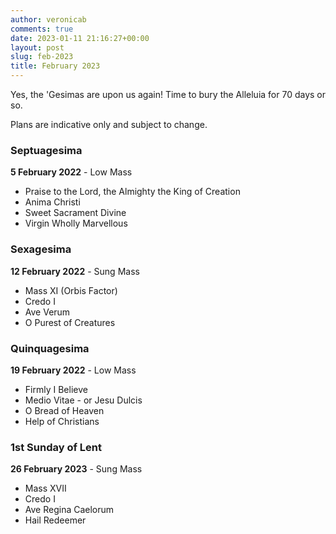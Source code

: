 ```yaml
---
author: veronicab
comments: true
date: 2023-01-11 21:16:27+00:00
layout: post
slug: feb-2023
title: February 2023
---
```


Yes, the 'Gesimas are upon us again! Time to bury the Alleluia for 70 days or so.

Plans are indicative only and subject to change.

### Septuagesima

**5 February 2022** - Low Mass

* Praise to the Lord, the Almighty the King of Creation
* Anima Christi
* Sweet Sacrament Divine
* Virgin Wholly Marvellous

### Sexagesima

**12 February 2022** - Sung Mass

* Mass XI (Orbis Factor)
* Credo I
* Ave Verum
* O Purest of Creatures

### Quinquagesima

**19 February 2022** - Low Mass

* Firmly I Believe
* Medio Vitae - or Jesu Dulcis
* O Bread of Heaven
* Help of Christians

### 1st Sunday of Lent

**26 February 2023** - Sung Mass

* Mass XVII
* Credo I
* Ave Regina Caelorum
* Hail Redeemer


